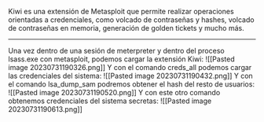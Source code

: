 Kiwi es una extensión de Metasploit que permite realizar operaciones orientadas a credenciales, como volcado de contraseñas y hashes, volcado de contraseñas en memoria, generación de golden tickets y mucho más.

------------------------------

Una vez dentro de una sesión de meterpreter y dentro del proceso lsass.exe con metasploit, podemos cargar la extensión Kiwi:
![[Pasted image 20230731190326.png]]
Y con el comando creds_all podemos cargar las credenciales del sistema:
![[Pasted image 20230731190432.png]]
Y con el comando lsa_dump_sam podremos obtener el hash del resto de usuarios:
![[Pasted image 20230731190520.png]]
Y con este otro comando obtenemos credenciales del sistema secretas:
![[Pasted image 20230731190613.png]]
